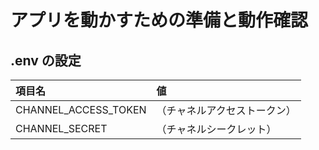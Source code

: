 # アプリを動かすための準備と動作確認

## .env の設定

| 項目名               | 値                           |
| :------------------- | :--------------------------- |
| CHANNEL_ACCESS_TOKEN | （チャネルアクセストークン） |
| CHANNEL_SECRET       | （チャネルシークレット）     |
